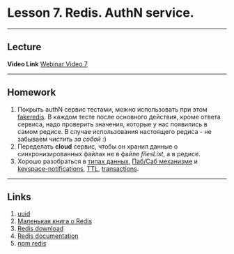 # Lesson 7. Redis. AuthN service.
----
## Lecture

**Video Link** [Webinar Video 7](https://youtu.be/QO-A2rOT97c)

----
## Homework

1. Покрыть authN сервис тестами, можно использовать при этом [fakeredis](https://github.com/guilleiguaran/fakeredis). В каждом тесте после основного действия, кроме ответа сервиса, надо проверить значения, которые у нас появились в самом редисе. В случае использования настоящего редиса - не забываем *чистить за собой* :)
2. Переделать **cloud** сервис, чтобы он хранил данные о синхронизированных файлах не в файле *filesList*, а в редисе.
3. Хорошо разобраться в [типах данных](https://redis.io/topics/data-types-intro), [Паб/Саб механизме](https://code.tutsplus.com/tutorials/multi-instance-nodejs-app-in-paas-using-redis-pubsub--cms-22239) и [keyspace-notifications](https://redis.io/topics/notifications), [TTL](http://www.giantflyingsaucer.com/blog/?p=3635), [transactions](https://www.javacodegeeks.com/2016/02/redis-transactions.html).

----
## Links

1. [uuid](https://www.npmjs.com/package/uuid)
2. [Маленькая книга о Redis](http://www.bazhukov.net/little-redis-book/)
3. [Redis download](https://redis.io/download)
4. [Redis documentation](https://redis.io/documentation)
5. [npm redis](https://www.npmjs.com/package/redis)
